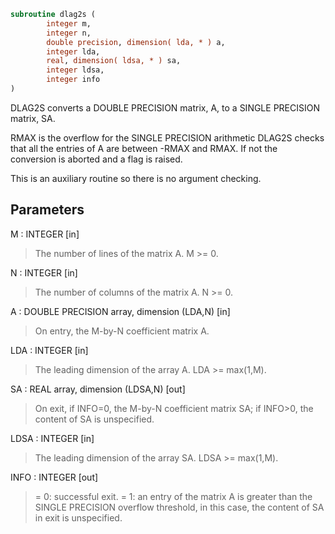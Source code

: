 ```fortran
subroutine dlag2s (
        integer m,
        integer n,
        double precision, dimension( lda, * ) a,
        integer lda,
        real, dimension( ldsa, * ) sa,
        integer ldsa,
        integer info
)
```

DLAG2S converts a DOUBLE PRECISION matrix, A, to a SINGLE
PRECISION matrix, SA.

RMAX is the overflow for the SINGLE PRECISION arithmetic
DLAG2S checks that all the entries of A are between -RMAX and
RMAX. If not the conversion is aborted and a flag is raised.

This is an auxiliary routine so there is no argument checking.

## Parameters
M : INTEGER [in]
> The number of lines of the matrix A.  M >= 0.

N : INTEGER [in]
> The number of columns of the matrix A.  N >= 0.

A : DOUBLE PRECISION array, dimension (LDA,N) [in]
> On entry, the M-by-N coefficient matrix A.

LDA : INTEGER [in]
> The leading dimension of the array A.  LDA >= max(1,M).

SA : REAL array, dimension (LDSA,N) [out]
> On exit, if INFO=0, the M-by-N coefficient matrix SA; if
> INFO>0, the content of SA is unspecified.

LDSA : INTEGER [in]
> The leading dimension of the array SA.  LDSA >= max(1,M).

INFO : INTEGER [out]
> = 0:  successful exit.
> = 1:  an entry of the matrix A is greater than the SINGLE
> PRECISION overflow threshold, in this case, the content
> of SA in exit is unspecified.
